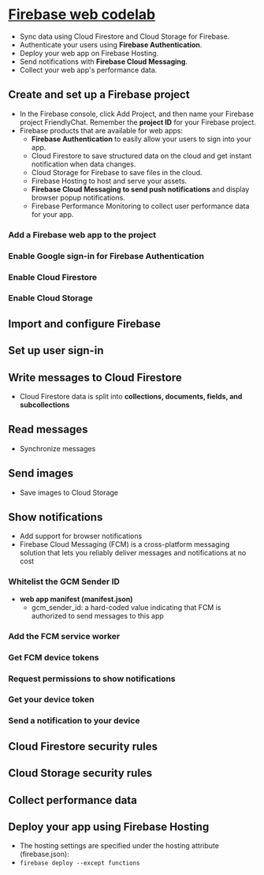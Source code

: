 # [Firebase web codelab](https://firebase.google.com/codelabs/firebase-web#0)

* Sync data using Cloud Firestore and Cloud Storage for Firebase.
* Authenticate your users using **Firebase Authentication**.
* Deploy your web app on Firebase Hosting.
* Send notifications with **Firebase Cloud Messaging**.
* Collect your web app's performance data.

## Create and set up a Firebase project

* In the Firebase console, click Add Project, and then name your Firebase project FriendlyChat. Remember the **project ID** for your Firebase project.
* Firebase products that are available for web apps:
  * **Firebase Authentication** to easily allow your users to sign into your app.
  * Cloud Firestore to save structured data on the cloud and get instant notification when data changes.
  * Cloud Storage for Firebase to save files in the cloud.
  * Firebase Hosting to host and serve your assets.
  * **Firebase Cloud Messaging to send push notifications** and display browser popup notifications.
  * Firebase Performance Monitoring to collect user performance data for your app.

### Add a Firebase web app to the project

### Enable Google sign-in for Firebase Authentication

### Enable Cloud Firestore

### Enable Cloud Storage

## Import and configure Firebase

## Set up user sign-in

## Write messages to Cloud Firestore

* Cloud Firestore data is split into **collections, documents, fields, and subcollections**

## Read messages

* Synchronize messages

## Send images

* Save images to Cloud Storage

## **Show notifications**

* Add support for browser notifications
* Firebase Cloud Messaging (FCM) is a cross-platform messaging solution that lets you reliably deliver messages and notifications at no cost

### Whitelist the GCM Sender ID

* **web app manifest (manifest.json)**
  * gcm_sender_id: a hard-coded value indicating that FCM is authorized to send messages to this app

### Add the FCM service worker

### Get FCM device tokens

### Request permissions to show notifications

### Get your device token

### Send a notification to your device

## Cloud Firestore security rules

## Cloud Storage security rules

## Collect performance data

## Deploy your app using Firebase Hosting

* The hosting settings are specified under the hosting attribute (firebase.json):
* ```firebase deploy --except functions```
